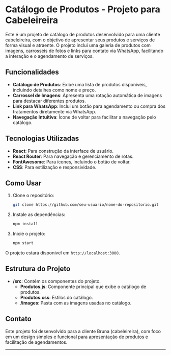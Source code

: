 

# Catálogo de Produtos - Projeto para Cabeleireira

Este é um projeto de catálogo de produtos desenvolvido para uma cliente cabeleireira, com o objetivo de apresentar seus produtos e serviços de forma visual e atraente. O projeto inclui uma galeria de produtos com imagens, carrosséis de fotos e links para contato via WhatsApp, facilitando a interação e o agendamento de serviços.

## Funcionalidades

- **Catálogo de Produtos**: Exibe uma lista de produtos disponíveis, incluindo detalhes como nome e preço.
- **Carrossel de Imagens**: Apresenta uma rotação automática de imagens para destacar diferentes produtos.
- **Link para WhatsApp**: Inclui um botão para agendamento ou compra dos tratamentos diretamente via WhatsApp.
- **Navegação Intuitiva**: Ícone de voltar para facilitar a navegação pelo catálogo.

## Tecnologias Utilizadas

- **React**: Para construção da interface de usuário.
- **React Router**: Para navegação e gerenciamento de rotas.
- **FontAwesome**: Para ícones, incluindo o botão de voltar.
- **CSS**: Para estilização e responsividade.

## Como Usar

1. Clone o repositório:
   ```bash
   git clone https://github.com/seu-usuario/nome-do-repositorio.git
   ```

2. Instale as dependências:
   ```bash
   npm install
   ```

3. Inicie o projeto:
   ```bash
   npm start
   ```

O projeto estará disponível em `http://localhost:3000`.

## Estrutura do Projeto

- **/src**: Contém os componentes do projeto.
  - **Produtos.js**: Componente principal que exibe o catálogo de produtos.
  - **Produtos.css**: Estilos do catálogo.
  - **/images**: Pasta com as imagens usadas no catálogo.
  
## Contato

Este projeto foi desenvolvido para a cliente Bruna (cabeleireira), com foco em um design simples e funcional para apresentação de produtos e facilitação de agendamentos. 

---

